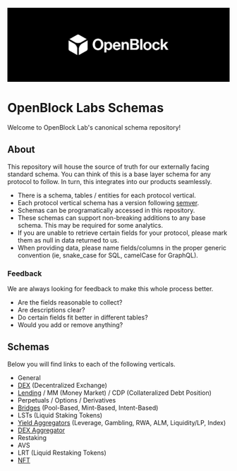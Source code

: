 [![OBL](./docs/images/obl-logo.jpeg)](https://www.openblocklabs.com/)
# OpenBlock Labs Schemas

Welcome to OpenBlock Lab's canonical schema repository!

## About

This repository will house the source of truth for our externally facing standard schema. You can think of this is a base layer schema for any protocol to follow. In turn, this integrates into our products seamlessly. 

- There is a schema, tables / entities for each protocol vertical.
- Each protocol vertical schema has a version following [semver](https://semver.org/).
- Schemas can be programatically accessed in this repository.
- These schemas can support non-breaking additions to any base schema. This may be required for some analytics.
- If you are unable to retrieve certain fields for your protocol, please mark them as null in data returned to us.
- When providing data, please name fields/columns in the proper generic convention (ie, snake_case for SQL, camelCase for GraphQL).

### Feedback

We are always looking for feedback to make this whole process better.

- Are the fields reasonable to collect?
- Are descriptions clear?
- Do certain fields fit better in different tables?
- Would you add or remove anything?

## Schemas

Below you will find links to each of the following verticals.

- General
- [DEX](./schemas/dex/SCHEMA.md) (Decentralized Exchange)
- [Lending](./schemas/lending/SCHEMA.md) / MM (Money Market) / CDP (Collateralized Debt Position)
- Perpetuals / Options / Derivatives
- [Bridges](./schemas/bridge/SCHEMA.md) (Pool-Based, Mint-Based, Intent-Based)
- LSTs (Liquid Staking Tokens)
- [Yield Aggregators](./schemas/yield-aggregator/SCHEMA.md) (Leverage, Gambling, RWA, ALM, Liquidity/LP, Index)
- [DEX Aggregator](./schemas/dex-aggregator/SCHEMA.md)
- Restaking
- AVS
- LRT (Liquid Restaking Tokens)
- [NFT](./schemas/nft/SCHEMA.md)
